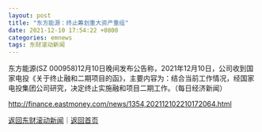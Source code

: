 ```yaml
---
layout: post
title: "东方能源：终止筹划重大资产重组"
date: 2021-12-10 17:54:22 +0800
categories: emnews
tags: 东财滚动新闻
---
```


东方能源(SZ 000958)12月10日晚间发布公告称，2021年12月10日，公司收到国家电投《关于终止融和二期项目的函》，主要内容为：结合当前工作情况，经国家电投集团公司研究，决定终止实施融和项目二期工作。（每日经济新闻）

<http://finance.eastmoney.com/news/1354,202112102210172064.html>

[返回东财滚动新闻](//finews.withounder.com/emnews/)｜[返回首页](//finews.withounder.com/)